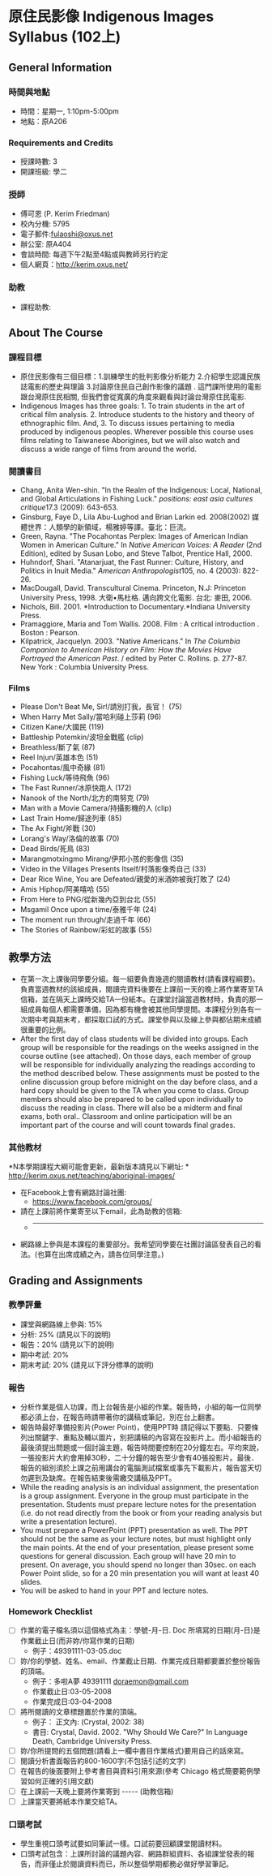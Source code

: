 # 原住民影像 Indigenous Images Syllabus (102上)

## General Information

### 時間與地點
* 時間：星期一, 1:10pm-5:00pm
* 地點：原A206

### Requirements and Credits
* 授課時數: 3
* 開課班級: 學二

### 授師
* 傅可恩 (P. Kerim Friedman)
* 校內分機: 5795
* 電子郵件:fulaoshi@oxus.net
* 辦公室: 原A404
* 會談時間: 每週下午2點至4點或與教師另行約定
* 個人網頁：http://kerim.oxus.net/

### 助教
* 課程助教:

## About The Course

### 課程目標
* 原住民影像有三個目標：1.訓練學生的批判影像分析能力 2.介紹學生認識民族誌電影的歷史與理論 3.討論原住民自己創作影像的議題 . 這門課所使用的電影跟台灣原住民相關, 但我們會從寬廣的角度來觀看與討論台灣原住民電影.
* Indigenous Images has three goals: 1. To train students in the art of critical film analysis. 2. Introduce students to the history and theory of ethnographic film. And, 3. To discuss issues pertaining to media produced by indigenous peoples. Wherever possible this course uses films relating to Taiwanese Aborigines, but we will also watch and discuss a wide range of films from around the world.

### 閱讀書目
* Chang, Anita Wen-shin. "In the Realm of the Indigenous: Local, National, and Global Articulations in Fishing Luck." *positions: east asia cultures critique*17.3 (2009): 643-653.
* Ginsburg, Faye D., Lila Abu-Lughod and Brian Larkin ed. 2008(2002) 媒體世界：人類學的新領域，楊雅婷等譯。臺北：巨流。
* Green, Rayna. "The Pocahontas Perplex: Images of American Indian Women in American Culture." In *Native American Voices: A Reader* (2nd Edition), edited by Susan Lobo, and Steve Talbot, Prentice Hall, 2000.
* Huhndorf, Shari. "Atanarjuat, the Fast Runner: Culture, History, and Politics in Inuit Media." *American Anthropologist*105, no. 4 (2003): 822-26.
* MacDougall, David. Transcultural Cinema. Princeton, N.J: Princeton University Press, 1998. 大衛•馬杜格. 邁向跨文化電影. 台北: 麥田, 2006.
* Nichols, Bill. 2001. *Introduction to Documentary.*Indiana University Press.
* Pramaggiore, Maria and Tom Wallis. 2008. Film : A critical introduction . Boston : Pearson.
* Kilpatrick, Jacquelyn. 2003. "Native Americans." In *The Columbia Companion to American History on Film: How the Movies Have Portrayed the American Past*. / edited by Peter C. Rollins. p. 277-87. New York : Columbia University Press.

### Films
* Please Don't Beat Me, Sir!/請別打我，長官！ (75)
* When Harry Met Sally/當哈利碰上莎莉 (96)
* Citizen Kane/大國民 (119)
* Battleship Potemkin/波坦金戰艦 (clip)
* Breathless/斷了氣 (87)
* Reel Injun/英雄本色 (51)
* Pocahontas/風中奇緣 (81)
* Fishing Luck/等待飛魚 (96)
* The Fast Runner/冰原快跑人 (172)
* Nanook of the North/北方的南努克 (79)
* Man with a Movie Camera/持攝影機的人 (clip)
* Last Train Home/歸途列車 (85)
* The Ax Fight/斧戰 (30)
* Lorang's Way/洛倫的故事 (70)
* Dead Birds/死鳥 (83)
* Marangmotxingmo Mirang/伊邦小孩的影像信 (35)
* Video in the Villages Presents Itself/村落影像秀自己 (33)
* Dear Rice Wine, You are Defeated/親愛的米酒妳被我打敗了 (24)
* Amis Hiphop/阿美嘻哈 (55)
* From Here to PNG/從新幾內亞到台北 (55)
* Msgamil Once upon a time/泰雅千年 (24)
* The moment run through/走過千年 (66)
* The Stories of Rainbow/彩虹的故事 (55)

## 教學方法
* 在第一次上課後同學要分組。每一組要負責幾週的閱讀教材(請看課程綱要)。負責當週教材的該組成員，閱讀完資料後要在上課前一天的晚上將作業寄至TA信箱，並在隔天上課時交給TA一份紙本。在課堂討論當週教材時，負責的那一組成員每個人都需要準備，因為都有機會被其他同學提問。本課程分別各有一次期中考與期末考，都採取口試的方式。課堂參與以及線上參與都佔期末成績很重要的比例。
* After the first day of class students will be divided into groups. Each group will be responsible for the readings on the weeks assigned in the course outline (see attached). On those days, each member of group will be responsible for individually analyzing the readings according to the method described below. These assignments must be posted to the online discussion group before midnight on the day before class, and a hard copy should be given to the TA when you come to class. Group members should also be prepared to be called upon individually to discuss the reading in class. There will also be a midterm and final exams, both oral.. Classroom and online participation will be an important part of the course and will count towards final grades.

### 其他教材
*N本學期課程大綱可能會更新，最新版本請見以下網址:
	* http://kerim.oxus.net/teaching/aboriginal-images/
* 在Facebook上會有網路討論社團:
	* https://www.facebook.com/groups/
* 請在上課前將作業寄至以下email，此為助教的信箱:
	* ---
* 網路線上參與是本課程的重要部分。我希望同學要在社團討論區發表自己的看法。(也算在出席成績之內，請各位同學注意。)

## Grading and Assignments

### 教學評量
* 課堂與網路線上參與: 15%
* 分析: 25% (請見以下的說明)
* 報告：20% (請見以下的說明)
* 期中考試: 20%
* 期末考試: 20%
(請見以下評分標準的說明)


### 報告
* 分析作業是個人功課，而上台報告是小組的作業。報告時，小組的每一位同學都必須上台，在報告時請帶著你的講稿或筆記，別在台上翻書。
* 報告時最好準備投影片(Power Point)，使用PPT時 請記得以下要點．只要條列出關鍵字、重點及輔以圖片，別把講稿的內容寫在投影片上。而小組報告的最後須提出問題或一個討論主題，報告時間要控制在20分鐘左右。平均來說，一張投影片大約會用掉30秒，二十分鐘的報告至少會有40張投影片。最後．報告的組別須於上課之前用講台的電腦測試檔案或事先下載影片，報告當天切勿遲到及缺席。在報告結束後需繳交講稿及PPT。
* While the reading analysis is an individual assignment, the presentation is a group assignment. Everyone in the group must participate in the presentation. Students must prepare lecture notes for the presentation (i.e. do not read directly from the book or from your reading analysis but write a presentation lecture).
* You must prepare a PowerPoint (PPT) presentation as well. The PPT should not be the same as your lecture notes, but must highlight only the main points. At the end of your presentation, please present some questions for general discussion. Each group will have 20 min to present. On average, you should spend no longer than 30sec. on each Power Point slide, so for a 20 min presentation you will want at least 40 slides.
* You will be asked to hand in your PPT and lecture notes.

### Homework Checklist

* [  ] 作業的電子檔名須以這個格式為主：學號-月-日. Doc 所填寫的日期(月-日)是作業截止日(而非妳/你寫作業的日期)
	* 例子：49391111-03-05.doc
* [  ] 妳/你的學號、姓名、email、作業截止日期、作業完成日期都要置於整份報告的頂端。
	* 例子：多啦A夢 49391111 doraemon@gmail.com
	* 作業截止日:03-05-2008
	* 作業完成日:03-04-2008
* [  ] 將所閱讀的文章標題置於作業的頂端。
	* 例子： 正文內: (Crystal, 2002: 38)
	* 書目: Crystal, David. 2002. "Why Should We Care?" In Language Death, Cambridge University Press.
* [  ] 妳/你所提問的五個問題(請看上一欄中書目作業格式)要用自己的話來寫。
* [  ] 閱讀分析書面報告約800-1600字(不包括引述的文字)
* [  ] 在報告的後面要附上參考書目與資料引用來源(參考 Chicago 格式簡要範例學習如何正確的引用文獻)
* [  ] 在上課前一天晚上要將作業寄到 ----- (助教信箱)
* [  ] 上課當天要將紙本作業交給TA。

### 口頭考試
* 學生重視口頭考試要如同筆試一樣。口試前要回顧課堂閱讀材料。
* 口頭考試包含：上課所討論的議題內容、網路群組資料、各組課堂發表的報告，而非僅止於閱讀資料而已，所以整個學期都務必做好學習筆記。
